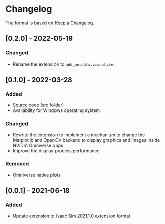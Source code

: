 # Changelog

The format is based on [Keep a Changelog](https://keepachangelog.com/en/1.0.0/).

## [0.2.0] - 2022-05-19
### Changed
- Rename the extension to `add_on.data.visualizer`

## [0.1.0] - 2022-03-28
### Added
- Source code (src folder)
- Availability for Windows operating system

### Changed
- Rewrite the extension to implement a mechanism to change the Matplotlib 
  and OpenCV backend to display graphics and images inside NVIDIA Omniverse apps
- Improve the display process performance

### Removed
- Omniverse native plots

## [0.0.1] - 2021-06-18
### Added
- Update extension to Isaac Sim 2021.1.0 extension format

